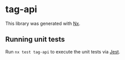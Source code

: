 # tag-api

This library was generated with [Nx](https://nx.dev).

## Running unit tests

Run `nx test tag-api` to execute the unit tests via [Jest](https://jestjs.io).
